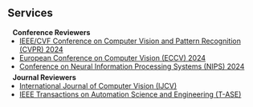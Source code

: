 ## Services

<h4 style="margin:0 10px 0;">Conference Reviewers</h4>

<ul style="margin:0 0 5px;">
  <li><a href="https://cvpr.thecvf.com/"><autocolor>IEEE/CVF Conference on Computer Vision and Pattern Recognition (CVPR) 2024</autocolor></a></li>
  <li><a href="https://eccv2024.ecva.net/"><autocolor>European Conference on Computer Vision (ECCV) 2024</autocolor></a></li>
  <li><a href="https://nips.cc/Conferences/2024"><autocolor>Conference on Neural Information Processing Systems (NIPS) 2024</autocolor></a></li>
</ul>

<h4 style="margin:0 10px 0;">Journal Reviewers</h4>

<ul style="margin:0 0 20px;">
  <li><a href="https://link.springer.com/journal/11263"><autocolor>International Journal of Computer Vision (IJCV)</autocolor></a></li>
  <li><a href="https://ieeexplore.ieee.org/xpl/RecentIssue.jsp?punumber=8856"><autocolor>IEEE Transactions on Automation Science and Engineering (T-ASE)</autocolor></a></li>
</ul>
